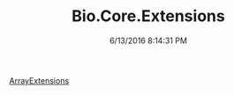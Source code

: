 ﻿---
title: Bio.Core.Extensions
date: 6/13/2016 8:14:31 PM
---

[ArrayExtensions](T-Bio.Core.Extensions.ArrayExtensions.html)
